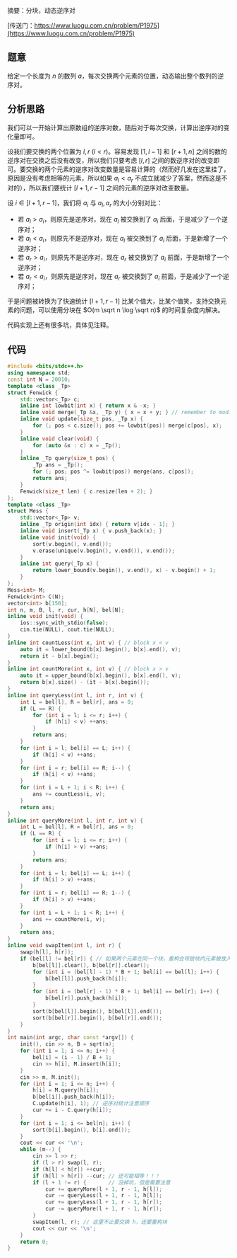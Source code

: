 摘要：分块，动态逆序对

[传送门：https://www.luogu.com.cn/problem/P1975](https://www.luogu.com.cn/problem/P1975)

## 题意

给定一个长度为 $n$ 的数列 $a$，每次交换两个元素的位置，动态输出整个数列的逆序对。

## 分析思路

我们可以一开始计算出原数组的逆序对数，随后对于每次交换，计算出逆序对的变化量即可。

设我们要交换的两个位置为 $l, r$ $(l < r)$。容易发现 $[1, l - 1]$ 和 $[r + 1, n]$ 之间的数的逆序对在交换之后没有改变，所以我们只要考虑 $[l, r]$ 之间的数逆序对的改变即可。要交换的两个元素的逆序对改变数量是容易计算的（然而好几发在这里挂了，原因是没有考虑相等的元素，所以如果 $a_l < a_r$ 不成立就减少了答案，然而这是不对的），所以我们要统计 $[l + 1, r - 1]$ 之间的元素的逆序对改变数量。

设 $i \in [l + 1, r - 1]$，我们将 $a_i$ 与 $a_l, a_r$ 的大小分别对比：

- 若 $a_l > a_i$，则原先是逆序对，现在 $a_l$ 被交换到了 $a_i$ 后面，于是减少了一个逆序对；
- 若 $a_l < a_i$，则原先不是逆序对，现在 $a_l$ 被交换到了 $a_i$ 后面，于是新增了一个逆序对；
- 若 $a_r > a_i$，则原先不是逆序对，现在 $a_r$ 被交换到了 $a_i$ 前面，于是新增了一个逆序对；
- 若 $a_r < a_i$，则原先是逆序对，现在 $a_r$ 被交换到了 $a_i$ 前面，于是减少了一个逆序对；

于是问题被转换为了快速统计 $[l + 1, r - 1]$ 比某个值大，比某个值笑，支持交换元素的问题，可以使用分块在 $O(m \sqrt n \log \sqrt n)$ 的时间复杂度内解决。

代码实现上还有很多坑，具体见注释。

## 代码

```cpp
#include <bits/stdc++.h>
using namespace std;
const int N = 20010;
template <class _Tp>
struct Fenwick {
    std::vector<_Tp> c;
    inline int lowbit(int x) { return x & -x; }
    inline void merge(_Tp &x, _Tp y) { x = x + y; } // remember to modify
    inline void update(size_t pos, _Tp x) {
        for (; pos < c.size(); pos += lowbit(pos)) merge(c[pos], x);
    }
    inline void clear(void) {
        for (auto &x : c) x = _Tp();
    }
    inline _Tp query(size_t pos) {
        _Tp ans = _Tp();
        for (; pos; pos ^= lowbit(pos)) merge(ans, c[pos]);
        return ans;
    }
    Fenwick(size_t len) { c.resize(len + 2); }
};
template <class _Tp>
struct Mess {
    std::vector<_Tp> v;
    inline _Tp origin(int idx) { return v[idx - 1]; }
    inline void insert(_Tp x) { v.push_back(x); }
    inline void init(void) {
        sort(v.begin(), v.end());
        v.erase(unique(v.begin(), v.end()), v.end());
    }
    inline int query(_Tp x) {
        return lower_bound(v.begin(), v.end(), x) - v.begin() + 1;
    }
};
Mess<int> M;
Fenwick<int> C(N);
vector<int> b[150];
int n, m, B, l, r, cur, h[N], bel[N];
inline void init(void) {
    ios::sync_with_stdio(false);
    cin.tie(NULL), cout.tie(NULL);
}
inline int countLess(int x, int v) { // block x < v
    auto it = lower_bound(b[x].begin(), b[x].end(), v);
    return it - b[x].begin();
}
inline int countMore(int x, int v) { // block x > v
    auto it = upper_bound(b[x].begin(), b[x].end(), v);
    return b[x].size() - (it - b[x].begin());
}
inline int queryLess(int l, int r, int v) {
    int L = bel[l], R = bel[r], ans = 0;
    if (L == R) {
        for (int i = l; i <= r; i++) {
            if (h[i] < v) ++ans;
        }
        return ans;
    }
    for (int i = l; bel[i] == L; i++) {
        if (h[i] < v) ++ans;
    }
    for (int i = r; bel[i] == R; i--) {
        if (h[i] < v) ++ans;
    }
    for (int i = L + 1; i < R; i++) {
        ans += countLess(i, v);
    }
    return ans;
}
inline int queryMore(int l, int r, int v) {
    int L = bel[l], R = bel[r], ans = 0;
    if (L == R) {
        for (int i = l; i <= r; i++) {
            if (h[i] > v) ++ans;
        }
        return ans;
    }
    for (int i = l; bel[i] == L; i++) {
        if (h[i] > v) ++ans;
    }
    for (int i = r; bel[i] == R; i--) {
        if (h[i] > v) ++ans;
    }
    for (int i = L + 1; i < R; i++) {
        ans += countMore(i, v);
    }
    return ans;
}
inline void swapItem(int l, int r) {
    swap(h[l], h[r]);
    if (bel[l] != bel[r]) { // 如果两个元素在同一个块，重构会导致块内元素被放入两次
        b[bel[l]].clear(), b[bel[r]].clear();
        for (int i = (bel[l] - 1) * B + 1; bel[i] == bel[l]; i++) {
            b[bel[l]].push_back(h[i]);
        }
        for (int i = (bel[r] - 1) * B + 1; bel[i] == bel[r]; i++) {
            b[bel[r]].push_back(h[i]);
        }
        sort(b[bel[l]].begin(), b[bel[l]].end());
        sort(b[bel[r]].begin(), b[bel[r]].end());
    }
}
int main(int argc, char const *argv[]) {
    init(), cin >> n, B = sqrt(n);
    for (int i = 1; i <= n; i++) {
        bel[i] = (i - 1) / B + 1;
        cin >> h[i], M.insert(h[i]);
    }
    cin >> m, M.init();
    for (int i = 1; i <= n; i++) {
        h[i] = M.query(h[i]);
        b[bel[i]].push_back(h[i]);
        C.update(h[i], 1); // 逆序对统计注意顺序
        cur += i - C.query(h[i]);
    }
    for (int i = 1; i <= bel[n]; i++) {
        sort(b[i].begin(), b[i].end());
    }
    cout << cur << '\n';
    while (m--) {
        cin >> l >> r;
        if (l > r) swap(l, r);
        if (h[l] < h[r]) ++cur;
        if (h[l] > h[r]) --cur; // 还可能相等！！！
        if (l + 1 != r) {       // 没掉坑，但是需要注意
            cur += queryMore(l + 1, r - 1, h[l]);
            cur -= queryLess(l + 1, r - 1, h[l]);
            cur += queryLess(l + 1, r - 1, h[r]);
            cur -= queryMore(l + 1, r - 1, h[r]);
        }
        swapItem(l, r); // 这里不止要交换 h，还要重构块
        cout << cur << '\n';
    }
    return 0;
}

```